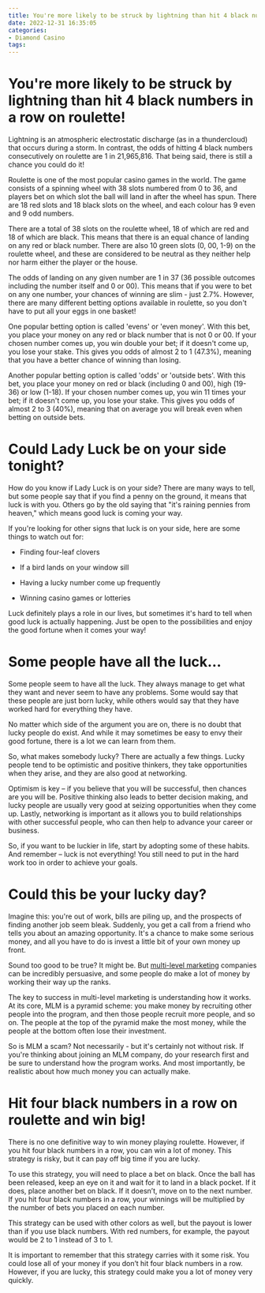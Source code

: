 ```yaml
---
title: You're more likely to be struck by lightning than hit 4 black numbers in a row on roulette!
date: 2022-12-31 16:35:05
categories:
- Diamond Casino
tags:
---
```



#  You're more likely to be struck by lightning than hit 4 black numbers in a row on roulette!

Lightning is an atmospheric electrostatic discharge (as in a thundercloud) that occurs during a storm. In contrast, the odds of hitting 4 black numbers consecutively on roulette are 1 in 21,965,816. That being said, there is still a chance you could do it!

Roulette is one of the most popular casino games in the world. The game consists of a spinning wheel with 38 slots numbered from 0 to 36, and players bet on which slot the ball will land in after the wheel has spun. There are 18 red slots and 18 black slots on the wheel, and each colour has 9 even and 9 odd numbers.

There are a total of 38 slots on the roulette wheel, 18 of which are red and 18 of which are black. This means that there is an equal chance of landing on any red or black number. There are also 10 green slots (0, 00, 1-9) on the roulette wheel, and these are considered to be neutral as they neither help nor harm either the player or the house.

The odds of landing on any given number are 1 in 37 (36 possible outcomes including the number itself and 0 or 00). This means that if you were to bet on any one number, your chances of winning are slim - just 2.7%. However, there are many different betting options available in roulette, so you don't have to put all your eggs in one basket!

One popular betting option is called 'evens' or 'even money'. With this bet, you place your money on any red or black number that is not 0 or 00. If your chosen number comes up, you win double your bet; if it doesn't come up, you lose your stake. This gives you odds of almost 2 to 1 (47.3%), meaning that you have a better chance of winning than losing.

Another popular betting option is called 'odds' or 'outside bets'. With this bet, you place your money on red or black (including 0 and 00), high (19-36) or low (1-18). If your chosen number comes up, you win 11 times your bet; if it doesn't come up, you lose your stake. This gives you odds of almost 2 to 3 (40%), meaning that on average you will break even when betting on outside bets.

#  Could Lady Luck be on your side tonight?

How do you know if Lady Luck is on your side? There are many ways to tell, but some people say that if you find a penny on the ground, it means that luck is with you. Others go by the old saying that "it's raining pennies from heaven," which means good luck is coming your way.

If you're looking for other signs that luck is on your side, here are some things to watch out for:

- Finding four-leaf clovers

- If a bird lands on your window sill

- Having a lucky number come up frequently

- Winning casino games or lotteries

Luck definitely plays a role in our lives, but sometimes it's hard to tell when good luck is actually happening. Just be open to the possibilities and enjoy the good fortune when it comes your way!

#  Some people have all the luck…

Some people seem to have all the luck. They always manage to get what they want and never seem to have any problems. Some would say that these people are just born lucky, while others would say that they have worked hard for everything they have.

No matter which side of the argument you are on, there is no doubt that lucky people do exist. And while it may sometimes be easy to envy their good fortune, there is a lot we can learn from them.

So, what makes somebody lucky? There are actually a few things. Lucky people tend to be optimistic and positive thinkers, they take opportunities when they arise, and they are also good at networking.

Optimism is key – if you believe that you will be successful, then chances are you will be. Positive thinking also leads to better decision making, and lucky people are usually very good at seizing opportunities when they come up. Lastly, networking is important as it allows you to build relationships with other successful people, who can then help to advance your career or business.

So, if you want to be luckier in life, start by adopting some of these habits. And remember – luck is not everything! You still need to put in the hard work too in order to achieve your goals.

#  Could this be your lucky day?

Imagine this: you're out of work, bills are piling up, and the prospects of finding another job seem bleak. Suddenly, you get a call from a friend who tells you about an amazing opportunity. It's a chance to make some serious money, and all you have to do is invest a little bit of your own money up front.

Sound too good to be true? It might be. But [multi-level marketing](https://en.wikipedia.org/wiki/Multi-level_marketing) companies can be incredibly persuasive, and some people do make a lot of money by working their way up the ranks.

The key to success in multi-level marketing is understanding how it works. At its core, MLM is a pyramid scheme: you make money by recruiting other people into the program, and then those people recruit more people, and so on. The people at the top of the pyramid make the most money, while the people at the bottom often lose their investment.

So is MLM a scam? Not necessarily - but it's certainly not without risk. If you're thinking about joining an MLM company, do your research first and be sure to understand how the program works. And most importantly, be realistic about how much money you can actually make.

#  Hit four black numbers in a row on roulette and win big!

There is no one definitive way to win money playing roulette. However, if you hit four black numbers in a row, you can win a lot of money. This strategy is risky, but it can pay off big time if you are lucky.

To use this strategy, you will need to place a bet on black. Once the ball has been released, keep an eye on it and wait for it to land in a black pocket. If it does, place another bet on black. If it doesn’t, move on to the next number. If you hit four black numbers in a row, your winnings will be multiplied by the number of bets you placed on each number.

This strategy can be used with other colors as well, but the payout is lower than if you use black numbers. With red numbers, for example, the payout would be 2 to 1 instead of 3 to 1.

It is important to remember that this strategy carries with it some risk. You could lose all of your money if you don’t hit four black numbers in a row. However, if you are lucky, this strategy could make you a lot of money very quickly.